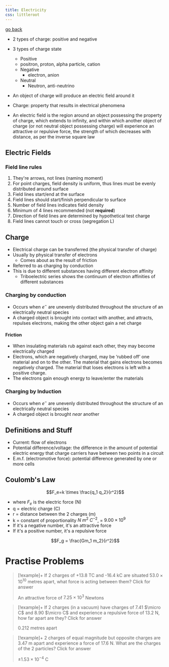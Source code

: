 ```yaml
---
title: Electricity
css: littleroot
---
```


[go back](11Subjects/11Physics.md)

- 2 types of charge: positive and negative
- 3 types of charge state
	- Positive 
	- positron, proton, alpha particle, cation
	- Negative
		- electron, anion
	- Neutral
		- Neutron, anti-neutrino

- An object of charge will produce an electric field around it
- Charge: property that results in electrical phenomena
- An electric field is the region around an object possessing the property of charge, which extends to infinity, and within which another object of charge (or not neutral object possessing charge) will experience an attractive or repulsive force, the strength of which decreases with distance, as per the inverse square law

## Electric Fields

### Field line rules
1. They're arrows, not lines (naming moment)
2. For point charges, field density is uniform, thus lines must be evenly distributed around surface
3. Field lines start/end at the surface
4. Field lines should start/finish perpendicular to surface
5. Number of field lines indicates field density
6. Minimum of 4 lines recommended (not **required**)
7. Direction of field lines are determined by hypothetical test charge
8. Field lines cannot touch or cross (segregation L)

## Charge
- Electrical charge can be transferred (the physical transfer of charge)
- Usually by physical transfer of electrons
	- Comes about as the result of friction
- Referred to as charging by conduction
- This is due to different substances having different electron affinity 
	- Triboelectric series shows the continuum of electron affinities of different substances

### Charging by conduction
- Occurs when $e^-$ are unevenly distributed throughout the structure of an electrically neutral species
- A charged object is brought into contact with another, and attracts, repulses electrons, making the other object gain a net charge
#### Friction
- When insulating materials rub against each other, they may become electrically charged
- Electrons, which are negatively charged, may be ‘rubbed off’ one material and on to the other. The material that gains electrons becomes negatively charged. The material that loses electrons is left with a positive charge.
- The electrons gain enough energy to leave/enter the materials
### Charging by Induction
- Occurs when $e^-$ are unevenly distributed throughout the structure of an electrically neutral species
- A charged object is brought *near* another

## Definitions and Stuff
- Current: flow of electrons
- Potential difference/voltage: the difference in the amount of potential electric energy that charge carriers have between two points in a circuit
- E.m.f. (electromotive force): potential difference generated by one or more cells

## Coulomb's Law
$$F_e=k \times \frac{q_1 q_2}{r^2}$$
- where $F_e$ is the electric force (N)
- q = electric charge (C)
- r = distance between the 2 charges (m)
- k = constant of proportionality $N \ m^2 \  C^{-2}$, = $9.00 \times 10^9$
- If it's a negative number, it's an attractive force
- If it's a positive number, it's a repulsive force

$$F_g = \frac{Gm_1 m_2}{r^2}$$
# Practise Problems

> [!example]+ If 2 charges of +13.8 TC and -16.4 kC are situated $53.0 \times 10^{10}$ metres apart, what force is acting between them? Click for answer
> 
> An attractive force of $7.25 \times 10^3$ Newtons

> [!example]+ If 2 charges (in a vacuum) have charges of 7.41 $\micro C$ and 8.90 $\micro C$ and experience a repulsive force of 13.2 N, how far apart are they? Click for answer
> 
> 0.212 metres apart

> [!example]+ 2 charges of equal magnitude but opposite charges are 3.47 m apart and experience a force of 17.6 N. What are the charges of the 2 particles? Click for answer
> 
> $±1.53 \times 10^{-4}$ C
